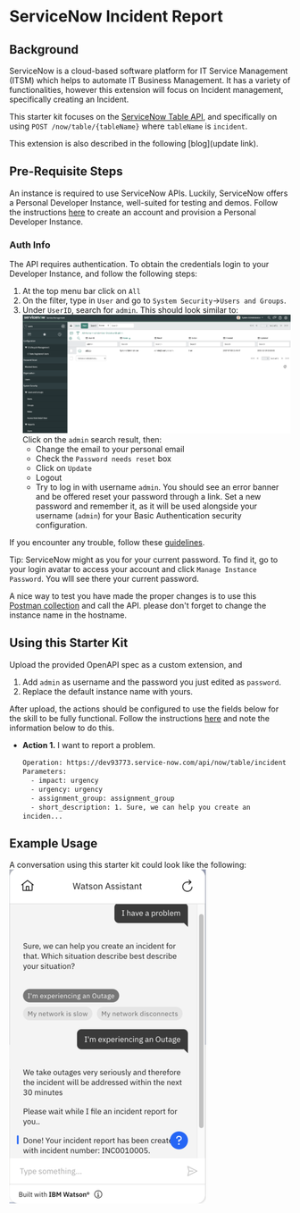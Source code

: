 # ServiceNow Incident Report

## Background


ServiceNow is a cloud-based software platform for IT Service Management (ITSM) which helps to automate IT Business Management.
It has a variety of functionalities, however this extension will focus on Incident management, specifically creating an Incident.

This starter kit focuses on the [ServiceNow Table API](https://developer.servicenow.com/dev.do#!/reference/api/sandiego/rest/c_TableAPI), and specifically on using `POST /now/table/{tableName}` where `tableName` is `incident`.

This extension is also described in the following [blog](update link).

## Pre-Requisite Steps

An instance is required to use ServiceNow APIs. Luckily, ServiceNow offers a Personal Developer Instance, well-suited for testing and demos. Follow the instructions [here](https://developer.servicenow.com/dev.do#!/learn/learning-plans/rome/new_to_servicenow/app_store_learnv2_buildmyfirstapp_rome_personal_developer_instances) to create an account and provision a Personal Developer Instance.
### Auth Info
The API requires authentication. To obtain the credentials login to your Developer Instance, and follow the following steps:

1. At the top menu bar click on `All`
2. On the filter, type in `User` and go to `System Security`->`Users and Groups`. 
3. Under `UserID`, search for `admin`. This should look similar to: <br>
![configure-user](../servicenow/assets/ConfigureUser.png)
Click on the `admin` search result, then:
   - Change the email to your personal email 
   - Check the `Password needs reset` box
   - Click on `Update`
   - Logout
   - Try to log in with username `admin`. You should see an error banner and be offered reset your password through a link. Set a new password and remember it, as it will be used alongside your username (`admin`) for your Basic Authentication security configuration.

If you encounter any trouble, follow these [guidelines](https://docs.servicenow.com/en-US/bundle/sandiego-platform-administration/page/administer/security/reference/change-default-credentials.html).

 Tip: ServiceNow might as you for your current password. To find it, go to your login avatar to access your account and click `Manage Instance Password`. You wlll see there your current password.


A nice way to test you have made the proper changes is to use this [Postman collection](../servicenow/assets/sn.postman.json) and call the API.
please don't forget to change the instance name in the hostname.


## Using this Starter Kit

Upload the provided OpenAPI spec as a custom extension, and 
1. Add `admin` as username and the password you just edited as `password`.
2. Replace the default instance name with yours.

After upload, the actions should be configured to use the fields below for the skill to be fully functional. Follow the instructions [here](../../README.md#configuring-your-actions-skill-to-use-an-extension) and note the information below to do this.

- **Action 1.** I want to report a problem.
    ```
    Operation: https://dev93773.service-now.com/api/now/table/incident
    Parameters:
      - impact: urgency
      - urgency: urgency
      - assignment_group: assignment_group
      - short_description: 1. Sure, we can help you create an inciden...

    ```
## Example Usage
A conversation using this starter kit could look like the following:<br>
![create incident](./assets/sn.conversation_1_50.png)

